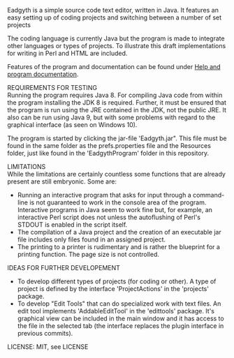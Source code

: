 <p>Eadgyth is a simple source code text editor, written in Java. It features an easy setting
up of coding projects and switching between a number of set projects
<p>
The coding language is currently Java but the program is made to integrate other languages
or types of projects. To illustrate this draft implementations for writing in Perl and HTML
are included.
<p>Features of the program and documentation can be found under
<a href="https://eadgyth.github.io/Programming-Editor/">Help and program documentation</a>.
<p>
REQUIREMENTS FOR TESTING<br>
Running the program requires Java 8. For compiling Java code from within the program installing
the JDK 8 is required. Further, it must be ensured that the program is run using the JRE contained
in the JDK, not the public JRE. It also can be run using Java 9, but with some problems with regard
to the graphical interface (as seen on Windows 10).
<p>
The program is started by clicking the jar-file 'Eadgyth.jar". This file  must be found in the
same folder as the prefs.properties file and the Resources folder, just like found in the
'EadgythProgram' folder in this repository.
<p>
LIMITATIONS<br>
While the limitations are certainly countless some functions that are already present are still
embryonic. Some are:
<ul>
<li>Running an interactive program that asks for input through a command-line is not guaranteed
    to work in the console area of the program. Interactive programs in Java seem to work fine but,
    for example, an interactive Perl script does not unless the autoflushing of Perl's STDOUT is
    enabled in the script itself.</li>
<li>The compilation of a Java project and the creation of an executable jar file includes only files
    found in an assigned project.</li>
<li>The printing to a printer is rudimentary and is rather the blueprint for a printing function.
    The page size is not controlled.</li>
</ul>
<p>
IDEAS FOR FURTHER DEVELOPEMENT<br>
<ul>
<li>To develop different types of projects (for coding or other). A type of project is defined by
   the interface 'ProjectActions' in the 'projects' package.</li>
<li>To develop "Edit Tools" that can do specialized work with text files. An edit tool implements
   'AddableEditTool' in the 'edittools' package. It's graphical view can be included in the main 
   window and it has access to the file in the selected tab (the interface replaces the plugin
   interface in previous commits).</li>
</ul>
<p>
LICENSE: MIT, see LICENSE<br>
